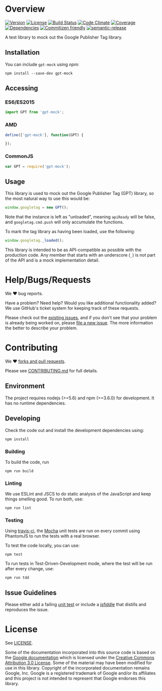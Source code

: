 # Overview

[![Version](https://img.shields.io/npm/v/gpt-mock.svg)](http://npmjs.com/package/gpt-mock)
[![License](https://img.shields.io/npm/l/gpt-mock.svg)](http://npmjs.com/package/gpt-mock)
[![Build Status](https://travis-ci.org/krux/gpt-mock.svg?branch=master)](https://travis-ci.org/krux/gpt-mock)
[![Code Climate](https://img.shields.io/codeclimate/github/krux/gpt-mock.svg)](https://codeclimate.com/github/krux/gpt-mock)
[![Coverage](https://img.shields.io/coveralls/krux/gpt-mock.svg)](https://coveralls.io/github/krux/gpt-mock)
[![Dependencies](https://img.shields.io/david/dev/krux/gpt-mock.svg)](./package.json)
[![Commitizen friendly](https://img.shields.io/badge/commitizen-friendly-brightgreen.svg)](http://commitizen.github.io/cz-cli/)
[![semantic-release](https://img.shields.io/badge/%20%20%F0%9F%93%A6%F0%9F%9A%80-semantic--release-e10079.svg)](https://github.com/semantic-release/semantic-release)

A test library to mock out the Google Publisher Tag library.

## Installation

You can include `gpt-mock` using *npm*:

```console
npm install --save-dev gpt-mock
```

## Accessing

### ES6/ES2015

```javascript
import GPT from 'gpt-mock';
```

### AMD

```javascript
define(['gpt-mock'], function(GPT) {

});
```

### CommonJS

```javascript
var GPT = require('gpt-mock');
```

## Usage

This library is used to mock out the Google Publisher Tag (GPT) library, so the most natural
way to use this would be:

```javascript
window.googletag = new GPT();
```

Note that the instance is left as "unloaded", meaning `apiReady` will be false, and `googletag.cmd.push` will only accumulate the functions.

To mark the tag library as having been loaded, use the following:

```javascript
window.googletag._loaded();
```

This library is intended to be as API-compatible as possible with the production code.  Any member
that starts with an underscore (`_`) is not part of the API and is a mock implementation detail.

# Help/Bugs/Requests

We ♥ bug reports.

Have a problem? Need help? Would you like additional functionality added? We use GitHub's ticket system for keeping track of these requests.

Please check out the [existing issues](https://github.com/krux/gpt-mock/issues), and if you don't see that your problem is already being
worked on, please [file a new issue](https://github.com/krux/gpt-mock/issues/new). The more information the better to describe your problem.

# Contributing

We ♥ [forks and pull requests](https://help.github.com/articles/using-pull-requests).

Please see [CONTRIBUTING.md](./.github/CONTRIBUTING.md) for full details.

## Environment

The project requires nodejs (>=5.6) and npm (>=3.6.0) for development. It has no runtime dependencies.

## Developing

Check the code out and install the development dependencies using:

```console
npm install
```

### Building

To build the code, run

```console
npm run build
```

### Linting

We use ESLint and JSCS to do static analysis of the JavaScript and keep things smelling good.  To run both, use:

```console
npm run lint
```

### Testing

Using [travis-ci](https://travis-ci.org), the [Mocha](http://mochajs.org) unit tests are run on every commit using PhantomJS to run the tests
with a real browser.

To test the code locally, you can use:

```console
npm test
```

To run tests in Test-Driven-Development mode, where the test will be run after every change, use:

```console
npm run tdd
```

## Issue Guidelines

Please either add a failing [unit test](./test/unit) or include a [jsfiddle](http://jsfiddle.net) that distills and reproduces the issue.

# License

See [LICENSE](LICENSE).

Some of the documentation incorporated into this source code is based on the [Google documentation](https://developers.google.com/doubleclick-gpt/reference) which is licensed under the [Creative Commons Attribution 3.0 License](https://creativecommons.org/licenses/by/3.0/).  Some of the material may have been modified for use in this library.  Copyright of the incorporated documentation remains Google, Inc.  Google is a registered trademark of Google and/or its affiliates and this project is not intended to represent that Google endorses this library.
